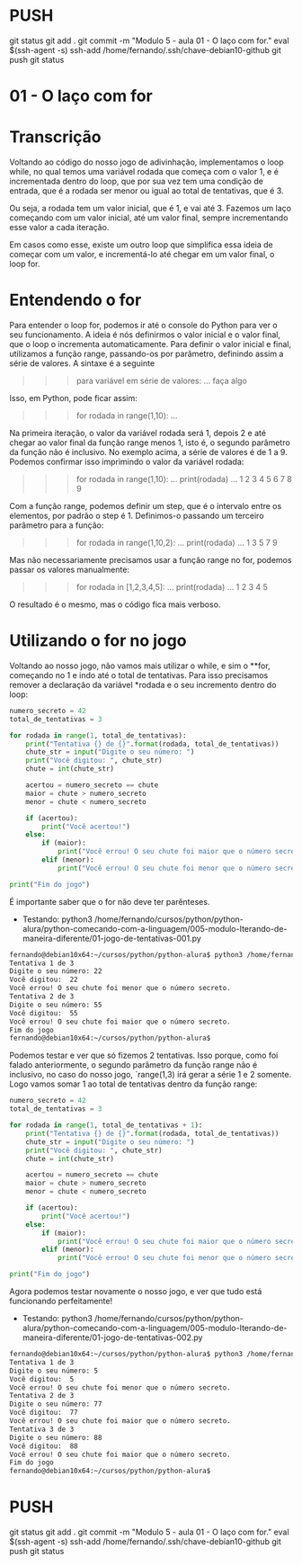 
# ###################################################################################################################################################################
# ###################################################################################################################################################################
# PUSH

git status
git add .
git commit -m "Modulo 5 - aula 01 - O laço com for."
eval $(ssh-agent -s)
ssh-add /home/fernando/.ssh/chave-debian10-github
git push
git status



# ###################################################################################################################################################################
# ###################################################################################################################################################################
# 01 - O laço com for

# Transcrição

Voltando ao código do nosso jogo de adivinhação, implementamos o loop while, no qual temos uma variável rodada que começa com o valor 1, e é incrementada dentro do loop, que por sua vez tem uma condição de entrada, que é a rodada ser menor ou igual ao total de tentativas, que é 3.

Ou seja, a rodada tem um valor inicial, que é 1, e vai até 3. Fazemos um laço começando com um valor inicial, até um valor final, sempre incrementando esse valor a cada iteração.

Em casos como esse, existe um outro loop que simplifica essa ideia de começar com um valor, e incrementá-lo até chegar em um valor final, o loop for.


# Entendendo o for

Para entender o loop for, podemos ir até o console do Python para ver o seu funcionamento. A ideia é nós definirmos o valor inicial e o valor final, que o loop o incrementa automaticamente. Para definir o valor inicial e final, utilizamos a função range, passando-os por parâmetro, definindo assim a série de valores. A sintaxe é a seguinte

>>> para variável em série de valores:
...     faça algo


Isso, em Python, pode ficar assim:
>>> for rodada in range(1,10):
...     

Na primeira iteração, o valor da variável rodada será 1, depois 2 e até chegar ao valor final da função range menos 1, isto é, o segundo parâmetro da função não é inclusivo. No exemplo acima, a série de valores é de 1 a 9. Podemos confirmar isso imprimindo o valor da variável rodada:

>>> for rodada in range(1,10):
...     print(rodada)
... 
1
2
3
4
5
6
7
8
9

Com a função range, podemos definir um step, que é o intervalo entre os elementos, por padrão o step é 1. Definimos-o passando um terceiro parâmetro para a função:

>>> for rodada in range(1,10,2):
...     print(rodada)
... 
1
3
5
7
9

Mas não necessariamente precisamos usar a função range no for, podemos passar os valores manualmente:

>>> for rodada in [1,2,3,4,5]:
...     print(rodada)
... 
1
2
3
4
5

O resultado é o mesmo, mas o código fica mais verboso.




# Utilizando o for no jogo

Voltando ao nosso jogo, não vamos mais utilizar o while, e sim o **for, começando no 1 e indo até o total de tentativas. Para isso precisamos remover a declaração da variável *rodada e o seu incremento dentro do loop:

~~~~python
numero_secreto = 42
total_de_tentativas = 3

for rodada in range(1, total_de_tentativas):
    print("Tentativa {} de {}".format(rodada, total_de_tentativas))
    chute_str = input("Digite o seu número: ")
    print("Você digitou: ", chute_str)
    chute = int(chute_str)

    acertou = numero_secreto == chute
    maior = chute > numero_secreto
    menor = chute < numero_secreto

    if (acertou):
        print("Você acertou!")
    else:
        if (maior):
            print("Você errou! O seu chute foi maior que o número secreto.")
        elif (menor):
            print("Você errou! O seu chute foi menor que o número secreto.")

print("Fim do jogo")
~~~~


É importante saber que o for não deve ter parênteses.


- Testando:
python3 /home/fernando/cursos/python/python-alura/python-comecando-com-a-linguagem/005-modulo-Iterando-de-maneira-diferente/01-jogo-de-tentativas-001.py

~~~~bash
fernando@debian10x64:~/cursos/python/python-alura$ python3 /home/fernando/cursos/python/python-alura/python-comecando-com-a-linguagem/005-modulo-Iterando-de-maneira-diferente/01-jogo-de-tentativas-001.py
Tentativa 1 de 3
Digite o seu número: 22
Você digitou:  22
Você errou! O seu chute foi menor que o número secreto.
Tentativa 2 de 3
Digite o seu número: 55
Você digitou:  55
Você errou! O seu chute foi maior que o número secreto.
Fim do jogo
fernando@debian10x64:~/cursos/python/python-alura$
~~~~


Podemos testar e ver que só fizemos 2 tentativas. Isso porque, como foi falado anteriormente, o segundo parâmetro da função range não é inclusivo, no caso do nosso jogo, `range(1,3) irá gerar a série 1 e 2 somente. Logo vamos somar 1 ao total de tentativas dentro da função range:

~~~~python
numero_secreto = 42
total_de_tentativas = 3

for rodada in range(1, total_de_tentativas + 1):
    print("Tentativa {} de {}".format(rodada, total_de_tentativas))
    chute_str = input("Digite o seu número: ")
    print("Você digitou: ", chute_str)
    chute = int(chute_str)

    acertou = numero_secreto == chute
    maior = chute > numero_secreto
    menor = chute < numero_secreto

    if (acertou):
        print("Você acertou!")
    else:
        if (maior):
            print("Você errou! O seu chute foi maior que o número secreto.")
        elif (menor):
            print("Você errou! O seu chute foi menor que o número secreto.")

print("Fim do jogo")
~~~~


Agora podemos testar novamente o nosso jogo, e ver que tudo está funcionando perfeitamente!


- Testando:
python3 /home/fernando/cursos/python/python-alura/python-comecando-com-a-linguagem/005-modulo-Iterando-de-maneira-diferente/01-jogo-de-tentativas-002.py

~~~~bash
fernando@debian10x64:~/cursos/python/python-alura$ python3 /home/fernando/cursos/python/python-alura/python-comecando-com-a-linguagem/005-modulo-Iterando-de-maneira-diferente/01-jogo-de-tentativas-002.py
Tentativa 1 de 3
Digite o seu número: 5
Você digitou:  5
Você errou! O seu chute foi menor que o número secreto.
Tentativa 2 de 3
Digite o seu número: 77
Você digitou:  77
Você errou! O seu chute foi maior que o número secreto.
Tentativa 3 de 3
Digite o seu número: 88
Você digitou:  88
Você errou! O seu chute foi maior que o número secreto.
Fim do jogo
fernando@debian10x64:~/cursos/python/python-alura$
~~~~



# PUSH

git status
git add .
git commit -m "Modulo 5 - aula 01 - O laço com for."
eval $(ssh-agent -s)
ssh-add /home/fernando/.ssh/chave-debian10-github
git push
git status